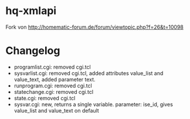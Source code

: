 hq-xmlapi
=========

Fork von http://homematic-forum.de/forum/viewtopic.php?f=26&t=10098


Changelog
=========

* programlist.cgi: removed cgi.tcl
* sysvarlist.cgi: removed cgi.tcl, added attributes value_list and value_text, added parameter text.
* runprogram.cgi: removed cgi.tcl
* statechange.cgi: removed cgi.tcl
* state.cgi: removed cgi.tcl
* sysvar.cgi: new, returns a single variable. parameter: ise_id, gives value_list and value_text on default


